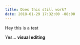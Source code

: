 ```yaml
---
title: Does this still work?
date: 2018-01-29 17:32:00 -08:00
---
```


Hey this is a test

Yes... **visual editing**